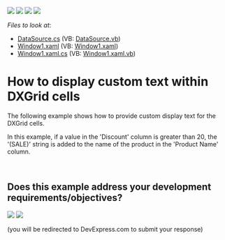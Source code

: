 <!-- default badges list -->
![](https://img.shields.io/endpoint?url=https://codecentral.devexpress.com/api/v1/VersionRange/128649966/11.1.4%2B)
[![](https://img.shields.io/badge/Open_in_DevExpress_Support_Center-FF7200?style=flat-square&logo=DevExpress&logoColor=white)](https://supportcenter.devexpress.com/ticket/details/E2020)
[![](https://img.shields.io/badge/📖_How_to_use_DevExpress_Examples-e9f6fc?style=flat-square)](https://docs.devexpress.com/GeneralInformation/403183)
[![](https://img.shields.io/badge/💬_Leave_Feedback-feecdd?style=flat-square)](#does-this-example-address-your-development-requirementsobjectives)
<!-- default badges end -->
<!-- default file list -->
*Files to look at*:

* [DataSource.cs](./CS/DXGrid_DisplayCustomText/Data%20Source/DataSource.cs) (VB: [DataSource.vb](./VB/DXGrid_DisplayCustomText/Data%20Source/DataSource.vb))
* [Window1.xaml](./CS/DXGrid_DisplayCustomText/Window1.xaml) (VB: [Window1.xaml](./VB/DXGrid_DisplayCustomText/Window1.xaml))
* [Window1.xaml.cs](./CS/DXGrid_DisplayCustomText/Window1.xaml.cs) (VB: [Window1.xaml.vb](./VB/DXGrid_DisplayCustomText/Window1.xaml.vb))
<!-- default file list end -->
# How to display custom text within DXGrid cells


<p>The following example shows how to provide custom display text for the DXGrid cells.</p><p>In this example, if a value in the 'Discount' column is greater than 20, the '(SALE)' string is added to the name of the product in the 'Product Name' column.</p>

<br/>


<!-- feedback -->
## Does this example address your development requirements/objectives?

[<img src="https://www.devexpress.com/support/examples/i/yes-button.svg"/>](https://www.devexpress.com/support/examples/survey.xml?utm_source=github&utm_campaign=how-to-display-custom-text-within-dxgrid-cells-e2020&~~~was_helpful=yes) [<img src="https://www.devexpress.com/support/examples/i/no-button.svg"/>](https://www.devexpress.com/support/examples/survey.xml?utm_source=github&utm_campaign=how-to-display-custom-text-within-dxgrid-cells-e2020&~~~was_helpful=no)

(you will be redirected to DevExpress.com to submit your response)
<!-- feedback end -->
